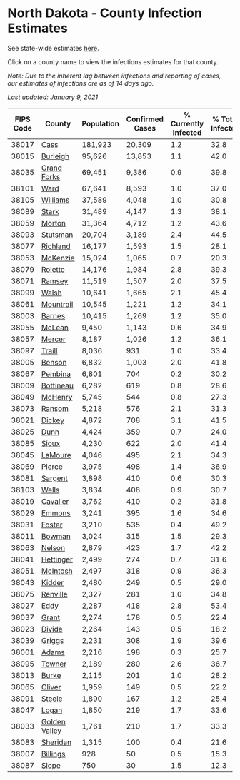 # North Dakota - County Infection Estimates

See state-wide estimates [here](/infections/us-nd).

Click on a county name to view the infections estimates for that county.

*Note: Due to the inherent lag between infections and reporting of cases, our estimates of infections are as of 14 days ago.*

*Last updated: January 9, 2021*

|   FIPS Code |                         County |   Population |   Confirmed Cases |   % Currently Infected |   % Total Infected |
|-------------|--------------------------------|--------------|-------------------|------------------------|--------------------|
|       38017 |                   [Cass](cass) |      181,923 |            20,309 |                    1.2 |               32.8 |
|       38015 |           [Burleigh](burleigh) |       95,626 |            13,853 |                    1.1 |               42.0 |
|       38035 |     [Grand Forks](grand-forks) |       69,451 |             9,386 |                    0.9 |               39.8 |
|       38101 |                   [Ward](ward) |       67,641 |             8,593 |                    1.0 |               37.0 |
|       38105 |           [Williams](williams) |       37,589 |             4,048 |                    1.0 |               30.8 |
|       38089 |                 [Stark](stark) |       31,489 |             4,147 |                    1.3 |               38.1 |
|       38059 |               [Morton](morton) |       31,364 |             4,712 |                    1.2 |               43.6 |
|       38093 |           [Stutsman](stutsman) |       20,704 |             3,189 |                    2.4 |               44.5 |
|       38077 |           [Richland](richland) |       16,177 |             1,593 |                    1.5 |               28.1 |
|       38053 |           [McKenzie](mckenzie) |       15,024 |             1,065 |                    0.7 |               20.3 |
|       38079 |             [Rolette](rolette) |       14,176 |             1,984 |                    2.8 |               39.3 |
|       38071 |               [Ramsey](ramsey) |       11,519 |             1,507 |                    2.0 |               37.5 |
|       38099 |                 [Walsh](walsh) |       10,641 |             1,665 |                    2.1 |               45.4 |
|       38061 |         [Mountrail](mountrail) |       10,545 |             1,221 |                    1.2 |               34.1 |
|       38003 |               [Barnes](barnes) |       10,415 |             1,269 |                    1.2 |               35.0 |
|       38055 |               [McLean](mclean) |        9,450 |             1,143 |                    0.6 |               34.9 |
|       38057 |               [Mercer](mercer) |        8,187 |             1,026 |                    1.2 |               36.1 |
|       38097 |               [Traill](traill) |        8,036 |               931 |                    1.0 |               33.4 |
|       38005 |               [Benson](benson) |        6,832 |             1,003 |                    2.0 |               41.8 |
|       38067 |             [Pembina](pembina) |        6,801 |               704 |                    0.2 |               30.2 |
|       38009 |         [Bottineau](bottineau) |        6,282 |               619 |                    0.8 |               28.6 |
|       38049 |             [McHenry](mchenry) |        5,745 |               544 |                    0.8 |               27.3 |
|       38073 |               [Ransom](ransom) |        5,218 |               576 |                    2.1 |               31.3 |
|       38021 |               [Dickey](dickey) |        4,872 |               708 |                    3.1 |               41.5 |
|       38025 |                   [Dunn](dunn) |        4,424 |               359 |                    0.7 |               24.0 |
|       38085 |                 [Sioux](sioux) |        4,230 |               622 |                    2.0 |               41.4 |
|       38045 |             [LaMoure](lamoure) |        4,046 |               495 |                    2.1 |               34.3 |
|       38069 |               [Pierce](pierce) |        3,975 |               498 |                    1.4 |               36.9 |
|       38081 |             [Sargent](sargent) |        3,898 |               410 |                    0.6 |               30.3 |
|       38103 |                 [Wells](wells) |        3,834 |               408 |                    0.9 |               30.7 |
|       38019 |           [Cavalier](cavalier) |        3,762 |               410 |                    0.2 |               31.8 |
|       38029 |               [Emmons](emmons) |        3,241 |               395 |                    1.6 |               34.6 |
|       38031 |               [Foster](foster) |        3,210 |               535 |                    0.4 |               49.2 |
|       38011 |               [Bowman](bowman) |        3,024 |               315 |                    1.5 |               29.3 |
|       38063 |               [Nelson](nelson) |        2,879 |               423 |                    1.7 |               42.2 |
|       38041 |         [Hettinger](hettinger) |        2,499 |               274 |                    0.7 |               31.6 |
|       38051 |           [McIntosh](mcintosh) |        2,497 |               318 |                    0.9 |               36.3 |
|       38043 |               [Kidder](kidder) |        2,480 |               249 |                    0.5 |               29.0 |
|       38075 |           [Renville](renville) |        2,327 |               281 |                    1.0 |               34.8 |
|       38027 |                   [Eddy](eddy) |        2,287 |               418 |                    2.8 |               53.4 |
|       38037 |                 [Grant](grant) |        2,274 |               178 |                    0.5 |               22.4 |
|       38023 |               [Divide](divide) |        2,264 |               143 |                    0.5 |               18.2 |
|       38039 |               [Griggs](griggs) |        2,231 |               308 |                    1.9 |               39.6 |
|       38001 |                 [Adams](adams) |        2,216 |               198 |                    0.3 |               25.7 |
|       38095 |               [Towner](towner) |        2,189 |               280 |                    2.6 |               36.7 |
|       38013 |                 [Burke](burke) |        2,115 |               201 |                    1.0 |               28.2 |
|       38065 |               [Oliver](oliver) |        1,959 |               149 |                    0.5 |               22.2 |
|       38091 |               [Steele](steele) |        1,890 |               167 |                    1.2 |               25.4 |
|       38047 |                 [Logan](logan) |        1,850 |               219 |                    1.7 |               33.6 |
|       38033 | [Golden Valley](golden-valley) |        1,761 |               210 |                    1.7 |               33.3 |
|       38083 |           [Sheridan](sheridan) |        1,315 |               100 |                    0.4 |               21.6 |
|       38007 |           [Billings](billings) |          928 |                50 |                    0.5 |               15.3 |
|       38087 |                 [Slope](slope) |          750 |                30 |                    1.5 |               12.3 |